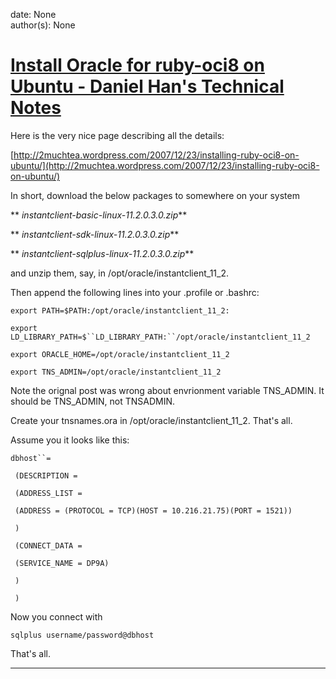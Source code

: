 
date: None  
author(s): None  

# [Install Oracle for ruby-oci8 on Ubuntu - Daniel Han's Technical Notes](https://sites.google.com/site/xiangyangsite/home/technical-tips/database/install-oracle-for-ruby-oci8-on-ubuntu)

Here is the very nice page describing all the details:

[http://2muchtea.wordpress.com/2007/12/23/installing-ruby-oci8-on-ubuntu/](http://2muchtea.wordpress.com/2007/12/23/installing-ruby-oci8-on-ubuntu/)

In short, download the below packages to somewhere on your system

 ** _instantclient-basic-linux-11.2.0.3.0.zip_**

 ** _instantclient-sdk-linux-11.2.0.3.0.zip_**

 ** _instantclient-sqlplus-linux-11.2.0.3.0.zip_**

and unzip them, say, in /opt/oracle/instantclient_11_2.

Then append the following lines into your .profile or .bashrc:

`export PATH=$PATH:/opt/oracle/instantclient_11_2:`

`export LD_LIBRARY_PATH=$``LD_LIBRARY_PATH:``/opt/oracle/instantclient_11_2`

`export ORACLE_HOME=/opt/oracle/instantclient_11_2`

`export TNS_ADMIN=/opt/oracle/instantclient_11_2`

Note the orignal post was wrong about envrionment variable TNS_ADMIN. It should be TNS_ADMIN, not TNSADMIN.

Create your tnsnames.ora in /opt/oracle/instantclient_11_2. That's all.

Assume you it looks like this:

`dbhost``=`

` (DESCRIPTION =`

` (ADDRESS_LIST =`

` (ADDRESS = (PROTOCOL = TCP)(HOST = 10.216.21.75)(PORT = 1521))`

` )`

` (CONNECT_DATA =`

` (SERVICE_NAME = DP9A)`

` )`

` )`

Now you connect with 

`sqlplus username/password@dbhost`

That's all.  
  
---

